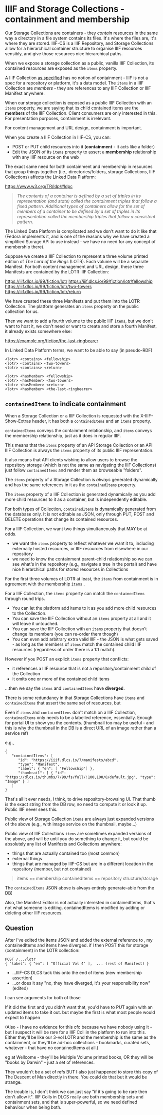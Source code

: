 # IIIF and Storage Collections - containment and membership

Our Storage Collections are containers - they _contain_ resources in the same way a directory in a file system contains its files. It's where the files are, it's where they are stored. IIIF-CS is a IIIF Repository, and Storage Collections allow for a hierarchical container structure to organise IIIF resources sensibly, and give those resources nice hierarchical paths.

When we expose a storage collection as a public, vanilla IIIF Collection, its contained resources are exposed as the `items` property.

A IIIF Collection [as specified](https://iiif.io/api/presentation/3.0/#51-collection) has no notion of containment - IIIF is not a spec for a repository or platform, it's a data model. The `items` in a IIIF Collection are _members_ - they are references to any IIIF Collection or IIIF Manifest anywhere.

When our storage collection is exposed as a public IIIF Collection with an `items` property, we are saying that its child contained items are the **members** of the IIIF Collection. Client consumers are only interested in this. For presentation purposes, containment is irrelevant. 

For content management and URL design, containment is important.

When you create a IIIF Collection in IIIF-CS, you can:

 - POST or PUT child resources into it (**containment** - it acts like a folder)
 - Edit the JSON of its `items` property to assert a **membership** relationship with any IIIF resource on the web

The exact same need for both containment and membership in resources that group things together (i.e., directories/folders, storage Collections, IIIF Collections) affects the Linked Data Platform:

https://www.w3.org/TR/ldp/#ldpc

> _The contents of a container is defined by a set of triples in its representation (and state) called the containment triples that follow a fixed pattern. Additional types of containers allow for the set of members of a container to be defined by a set of triples in its representation called the membership triples that follow a consistent pattern._

The Linked Data Platform is complicated and we don't want to do it like that (Fedora implements it, and is one of the reasons why we have created a simplified Storage API to use instead - we have no need for any concept of membership there).

Suppose we create a IIIF Collection to represent a three volume printed edition of _The Lord of the Rings_ (LOTR). Each volume will be a separate Manifest. For both content management and URL design, these three Manifests are contained by the LOTR IIIF Collection:

https://iiif.dlcs.io/99/fiction/lotr
https://iiif.dlcs.io/99/fiction/lotr/fellowship
https://iiif.dlcs.io/99/fiction/lotr/two-towers
https://iiif.dlcs.io/99/fiction/lotr/return

We have created these three Manifests and put them into the LOTR Collection.
The platform generates an `items` property on the public collection for us.

Then we want to add a fourth volume to the public IIIF `items`, but we don't want to host it, we don't need or want to create and store a fourth Manifest, it already exists somewhere else:

https://example.org/fiction/the-last-ringbearer

In Linked Data Platform terms, we want to be able to say (in pseudo-RDF)

```
<lotr> <contains> <fellowship>
<lotr> <contains> <two-towers>
<lotr> <contains> <return>

<lotr> <hasMember> <fellowship>
<lotr> <hasMember> <two-towers>
<lotr> <hasMember> <return>
<lotr> <hasMember> <the-last-ringbearer>
```

## `containedItems` to indicate containment

When a Storage Collection or a IIIF Collection is requested with the X-IIIF-Show-Extras header, it has both a `containedItems` and an `items` property.

`containedItems` conveys the containment relationship, and `items` conveys the membership relationship, just as it does in regular IIIF.

This means that the `items` property of an API Storage Collection or an API IIIF Collection is always the `items` property of its public IIIF representation.

It also means that API clients wishing to allow users to browse the repository storage (which is not the same as navigating the IIIF Collections) just follow `containedItems` and render them as browseable "folders".

The `items` property of a Storage Collection is _always_ generated dynamically and has the same references in it as the `containedItems` property.

The `items` property of a IIIF Collection is generated dynamically as you add more child resources to it as a container, but is independently editable.

For both types of Collection, `containedItems` is dynamically generated from the database only. It is not editable as JSON, only through PUT, POST and DELETE operations that change its contained resources.

For a IIIF Collection, we want two things simultaneously that MAY be at odds.

 * we want the `items` property to reflect whatever we want it to, including externally hosted resources, or IIIF resources from elsewhere in our repository
 * we need to know the containment parent-child relationship so we can see what's in the repository (e.g., navigate a tree in the portal) and have nice hierarchical paths for stored resources in Collections

For the first three volumes of LOTR at least, the `items` from containment is in agreement with the membership `items` .

For a IIIF Collection, the `items` property can match the `containedItems` through round trips. 

* You can let the platform add items to it as you add more child resources to the Collection.
* You can save the IIIF Collection without an `items` property at all and it will leave it untouched.
* You can save the IIIF Collection with an `items` property that doesn't change its members (you can re-order them though)
* You can even add arbitrary extra valid IIIF - the JSON is what gets saved - as long as the members  of `items` match the contained child IIIF resources (regardless of order there is a 1:1 match).

However if you POST an explicit `items` property that conflicts:

 * it references a IIIF resource that is not a repository/containment child of the Collection
 * it omits one or more of the contained child items

...then we say the `items` and `containedItems` have **diverged**. 

There is some redundancy in that Storage Collections have `items` and `containedItems` that assert the same set of resources, but 


Even if `items` and `containedItems` don't match on a IIIF Collection, `containedItems` only needs to be a labelled reference, essentially. Enough for portal UI to show you the contents. (thumbnail too may be useful - and this is why the thumbnail in the DB is a direct URL of an image rather than a service ref)

e.g.,

```
{
   "containedItems": [
      "id": "https://iiif.dlcs.io/7/manifests/abcd",
      "type": "Manifest",
      "label": { "en": [ "Fellowship"] },
      "thumbnail": [ { "id": "https://dlcs.io/thumbs/7/99/fs/full/!100,100/0/default.jpg", "type": "Image" } ]
   ]
}
```


That's all it ever needs, I think, to drive repository-browsing UI. That thumb is the exact string from the DB row, no need to compute it or look it up. Public IIIF never sees this.

Public view of Storage Collection `items` are always just expanded versions of the above (e.g., with image service on the thumbnail, maybe...)

Public view of IIIF Collections `items` are sometimes expanded versions of the above, and will be until you do something to change it, but could be absolutely any list of Manifests and Collections anywhere:

 * things that are actually contained too (most common)
 * external things
 * things that are managed by IIIF-CS but are in a different location in the repository (member, but not contained)

> items == membership
> containedItems == repository structure/storage

The `containedItems` JSON above is always entirely generate-able from the DB)


Also, the Manifest Editor is not actually interested in containedItems, that's not what someone is editing. containedItems is modified by adding or deleting other IIIF resources.

## Question

After I've edited the items JSON and added the external reference to <last-ringbearer>, my containedItems and items have diverged.
if I then POST this for storage (containment) in the LOTR collection:

```
POST /.../lotr
{ "label": { "en": [ "Official Vol 4" ],  ... (rest of Manifest) }
```

* ...IIIF-CS DLCS tack this onto the end of items (new membership assertion)
* ...or does it say "no, they have diverged, it's your responsibility now" (edited) 

I can see arguments for both of those

If it did the first and you didn't want that, you'd have to PUT again with an updated items to take it out.
but maybe the first is what most people would expect to happen

(Also - I have no evidence for this ofc because we have nobody using it - but I suspect it will be rare for a IIIF Coll in the platform to run into this. Either they'll be like our 3-vol LOTR and the membership is the same as the containment, or they'll be ad-hoc collections - bookmarks, curated sets, whatever - that have no containedItems at all.)

eg at Wellcome - they'll be Multiple Volume printed books, OR they will be "books by Darwin" - just a set of references.

They wouldn't be a set of refs BUT I also just happened to store this copy of The Descent of Man directly in there. You could do that but it would be strange.

The trouble is, I don't think we can just say "if it's going to be rare then don't allow it".
IIIF Colls in DLCS really are both membership sets and containment sets, and that is super-powerful, so we need defined behaviour when being both.